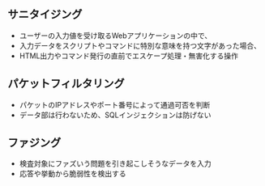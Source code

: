 ## サニタイジング

- ユーザーの入力値を受け取るWebアプリケーションの中で、
- 入力データをスクリプトやコマンドに特別な意味を持つ文字があった場合、
- HTML出力やコマンド発行の直前でエスケープ処理・無害化する操作

## パケットフィルタリング
- パケットのIPアドレスやポート番号によって通過可否を判断
- データ部は行わないため、SQLインジェクションは防げない

## ファジング
- 検査対象にファズいう問題を引き起こしそうなデータを入力
- 応答や挙動から脆弱性を検出する




















